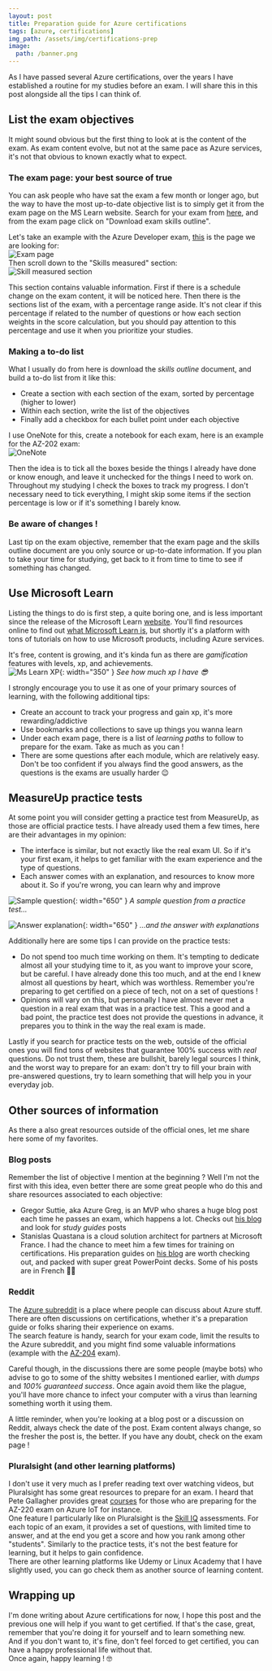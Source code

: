 ```yaml
---
layout: post
title: Preparation guide for Azure certifications
tags: [azure, certifications]
img_path: /assets/img/certifications-prep
image: 
  path: /banner.png
---
```


As I have passed several Azure certifications, over the years I have established a routine for my studies before an exam. I will share this in this post alongside all the tips I can think of.


## List the exam objectives

It might sound obvious but the first thing to look at is the content of the exam. As exam content evolve, but not at the same pace as Azure services, it's not that obvious to known exactly what to expect.  

### The exam page: your best source of true
You can ask people who have sat the exam a few month or longer ago, but the way to have the most up-to-date objective list is to simply get it from the exam page on the MS Learn website. Search for your exam from [here](https://docs.microsoft.com/en-us/learn/certifications/browse/), and from the exam page click on "Download exam skills outline".  

Let's take an example with the Azure Developer exam, [this](https://docs.microsoft.com/en-us/learn/certifications/exams/az-204) is the page we are looking for:  
![Exam page](/01-exam-page.png)  
Then scroll down to the "Skills measured" section:  
![Skill measured section](/02-download-skills.png)  

This section contains valuable information. First if there is a schedule change on the exam content, it will be noticed here. Then there is the sections list of the exam, with a percentage range aside. It's not clear if this percentage if related to the number of questions or how each section weights in the score calculation, but you should pay attention to this percentage and use it when you prioritize your studies.  

### Making a to-do list
What I usually do from here is download the *skills outline* document, and build a to-do list from it like this:
- Create a section with each section of the exam, sorted by percentage (higher to lower)
- Within each section, write the list of the objectives
- Finally add a checkbox for each bullet point under each objective  

I use OneNote for this, create a notebook for each exam, here is an example for the AZ-202 exam:  
![OneNote](/03-onenote.png)  

Then the idea is to tick all the boxes beside the things I already have done or know enough, and leave it unchecked for the things I need to work on. 
Throughout my studying I check the boxes to track my progress. I don't necessary need to tick everything, I might skip some items if the section percentage is low or if it's something I barely know.

### Be aware of changes !
Last tip on the exam objective, remember that the exam page and the skills outline document are you only source or up-to-date information. If you plan to take your time for studying, get back to it from time to time to see if something has changed.


## Use Microsoft Learn

Listing the things to do is first step, a quite boring one, and is less important since the release of the Microsoft Learn [website](https://docs.microsoft.com/en-us/learn/). You'll find resources online to find out [what Microsoft Learn is](https://docs.microsoft.com/en-us/learn/support/faq?pivots=general), but shortly it's a platform with tons of tutorials on how to use Microsoft products, including Azure services.  

It's free, content is growing, and it's kinda fun as there are *gamification* features with levels, xp, and achievements.  
![Ms Learn XP](/04-mslearn-xp.png){: width="350" }
_See how much xp I have 😎_

I strongly encourage you to use it as one of your primary sources of learning, with the following additional tips:
- Create an account to track your progress and gain xp, it's more rewarding/addictive
- Use bookmarks and collections to save up things you wanna learn
- Under each exam page, there is a list of *learning paths* to follow to prepare for the exam. Take as much as you can !
- There are some questions after each module, which are relatively easy. Don't be too confident if you always find the good answers, as the questions is the exams are usually harder 😉


## MeasureUp practice tests

At some point you will consider getting a practice test from MeasureUp, as those are official practice tests. I have already used them a few times, here are their advantages in my opinion:
- The interface is similar, but not exactly like the real exam UI. So if it's your first exam, it helps to get familiar with the exam experience and the type of questions.
- Each answer comes with an explanation, and resources to know more about it. So if you're wrong, you can learn why and improve

![Sample question](/05-measureup-question.png){: width="650" }
_A sample question from a practice test..._

![Answer explanation](/06-measureup-explanation.png){: width="650" }
_...and the answer with explanations_

Additionally here are some tips I can provide on the practice tests:
- Do not spend too much time working on them. It's tempting to dedicate almost all your studying time to it, as you want to improve your score, but be careful. I have already done this too much, and at the end I knew almost all questions by heart, which was worthless. Remember you're preparing to get certified on a piece of tech, not on a set of questions !
- Opinions will vary on this, but personally I have almost never met a question in a real exam that was in a practice test. This a good and a bad point, the practice test does not provide the questions in advance, it prepares you to think in the way the real exam is made.

Lastly if you search for practice tests on the web, outside of the official ones you will find tons of websites that guarantee 100% success with *real* questions. Do not trust them, these are bullshit, barely legal sources I think, and the worst way to prepare for an exam: don't try to fill your brain with pre-answered questions, try to learn something that will help you in your everyday job.


## Other sources of information

As there a also great resources outside of the official ones, let me share here some of my favorites.

### Blog posts
Remember the list of objective I mention at the beginning ? Well I'm not the first with this idea, even better there are some great people who do this and share resources associated to each objective:
- Gregor Suttie, aka Azure Greg, is an MVP who shares a huge blog post each time he passes an exam, which happens a lot. Checks out [his blog](https://gregorsuttie.com/) and look for *study guides* posts
- Stanislas Quastana is a cloud solution architect for partners at Microsoft France. I had the chance to meet him a few times for training on certifications. His preparation guides on [his blog](https://stanislas.io/) are worth checking out, and packed with super great PowerPoint decks. Some of his posts are in French 🥖🐓

### Reddit
The [Azure subreddit](https://www.reddit.com/r/AZURE) is a place where people can discuss about Azure stuff. There are often discussions on certifications, whether it's a preparation guide or folks sharing their experience on exams.  
The search feature is handy, search for your exam code, limit the results to the Azure subreddit, and you might find some valuable informations (example with the [AZ-204](https://www.reddit.com/r/AZURE/search?q=az-204&restrict_sr=1) exam).  

Careful though, in the discussions there are some people (maybe bots) who advise to go to some of the shitty websites I mentioned earlier, with *dumps* and *100% guaranteed success*. Once again avoid them like the plague, you'll have more chance to infect your computer with a virus than learning something worth it using them.

A little reminder, when you're looking at a blog post or a discussion on Reddit, always check the date of the post. Exam content always change, so the fresher the post is, the better. If you have any doubt, check on the exam page !

### Pluralsight (and other learning platforms)
I don't use it very much as I prefer reading text over watching videos, but Pluralsight has some great resources to prepare for an exam. I heard that Pete Gallagher provides great [courses](https://app.pluralsight.com/profile/author/peter-gallagher) for those who are preparing for the AZ-220 exam on Azure IoT for instance.  
One feature I particularly like on Pluralsight is the [Skill IQ](https://app.pluralsight.com/skilliq) assessments. For each topic of an exam, it provides a set of questions, with limited time to answer, and at the end you get a score and how you rank among other "students". Similarly to the practice tests, it's not the best feature for learning, but it helps to gain confidence.  
There are other learning platforms like Udemy or Linux Academy that I have slightly used, you can go check them as another source of learning content. 


## Wrapping up

I'm done writing about Azure certifications for now, I hope this post and the previous one will help if you want to get certified. If that's the case, great, remember that you're doing it for yourself and to learn something new.  
And if you don't want to, it's fine, don't feel forced to get certified, you can have a happy professional life without that.  
Once again, happy learning ! 🤓